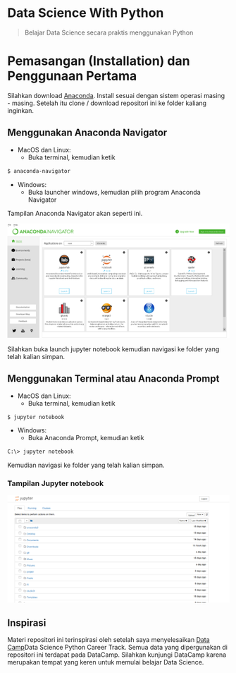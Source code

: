 # Data Science With Python
> Belajar Data Science secara praktis menggunakan Python

# Pemasangan (Installation) dan Penggunaan Pertama 

Silahkan download [Anaconda](https://anaconda.com/download). Install sesuai dengan sistem operasi masing - masing. Setelah itu clone / download repositori ini ke folder kaliang inginkan.

## Menggunakan Anaconda Navigator

- MacOS dan Linux:
   - Buka terminal, kemudian ketik

```sh
$ anaconda-navigator
```

- Windows:
    - Buka launcher windows, kemudian pilih program Anaconda Navigator

Tampilan Anaconda Navigator akan seperti ini.

![Anaconda Navigator](images/anaconda-navigator.png)

Silahkan buka launch jupyter notebook kemudian navigasi ke folder yang telah kalian simpan.

## Menggunakan Terminal atau Anaconda Prompt

- MacOS dan Linux:
   - Buka terminal, kemudian ketik

```sh
$ jupyter notebook
```
- Windows:
   - Buka Anaconda Prompt, kemudian ketik

```sh
C:\> jupyter notebook
```
Kemudian navigasi ke folder yang telah kalian simpan.

### Tampilan Jupyter notebook

![jupyter-notebook](images/jupyter-notebook.png)

## Inspirasi

Materi repositori ini terinspirasi oleh setelah saya menyelesaikan [Data Camp](https://datacamp.com)Data Science Python Career Track. Semua data yang dipergunakan di repositori ini terdapat pada DataCamp. Silahkan kunjungi DataCamp karena merupakan tempat yang keren untuk memulai belajar Data Science.